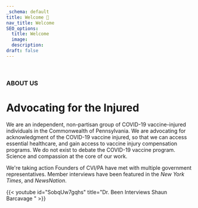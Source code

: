 ```yaml
---
_schema: default
title: Welcome 👋
nav_title: Welcome
SEO_options:
  title: Welcome
  image:
  description:
draft: false
---
```

&nbsp;

### ABOUT US

# Advocating for the Injured

We are an independent, non-partisan group of COVID-19 vaccine-injured individuals in the Commonwealth of Pennsylvania. We are advocating for acknowledgment of the COVID-19 vaccine injured, so that we can access essential healthcare, and gain access to vaccine injury compensation programs. We do not exist to debate the COVID-19 vaccine program. Science and compassion at the core of our work.

We're taking action Founders of CVI/PA have met with multiple government representatives. Member interviews have been featured in the *New York Times*, and *NewsNation*.

{{< youtube id="SobqUw7gqhs" title="Dr. Been Interviews Shaun Barcavage " >}}